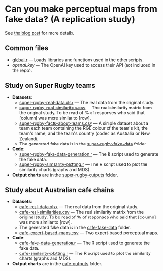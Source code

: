 # Can you make perceptual maps from fake data? (A replication study)

See [the blog post](https://www.conjointly.com/blog/can-you-make-perceptual-maps-from-fake-data/) for more details.

## Common files

* [global.r](global.r) — Loads libraries and functions used in the other scripts.
* _openai.key_ — The OpenAI key used to access their API (not included in the repo).

## Study on Super Rugby teams

* **Datasets**:
  * [super-rugby-real-data.xlsx](super-rugby-real-data.xlsx) — The real data from the original study.
  * [super-rugby-real-similarities.csv](super-rugby-real-similarities.csv) — The real similarity matrix from the original study. To be read of % of responses who said that [column] was more similar to [row].
  * [super-rugby-facts-about-teams.csv](super-rugby-facts-about-teams.csv) — A simple dataset about a team each team containing the RGB colour of the team's kit, the team's name, and the team's country (coded as Australia or New Zealand).
  * The generated fake data is in the [super-rugby-fake-data](super-rugby-fake-data/) folder.
* **Code**:
  * [super-rugby-fake-data-generation.r](super-rugby-fake-data-generation.r) — The R script used to generate the fake data.
  * [super-rugby-similarity-plotting.r](super-rugby-similarity-plotting.r) — The R script used to plot the similarity charts (graphs and MDS).
* **Output charts** are in the [super-rugby-outputs](super-rugby-outputs/) folder.

## Study about Australian cafe chains

* **Datasets**:
  * [cafe-real-data.xlsx](cafe-real-data.xlsx) — The real data from the original study.
  * [cafe-real-similarities.csv](cafe-real-similarities.csv) — The real similarity matrix from the original study. To be read of % of responses who said that [column] was more similar to [row].
  * The generated fake data is in the [cafe-fake-data](cafe-fake-data/) folder.
  * [cafe-expert-based-maps.csv](cafe-expert-based-maps.csv) — Two expert-based perceptual maps.
* **Code**:
  * [cafe-fake-data-generation.r](cafe-fake-data-generation.r) — The R script used to generate the fake data.
  * [cafe-similarity-plotting.r](cafe-similarity-plotting.r) — The R script used to plot the similarity charts (graphs and MDS).
* **Output charts** are in the [cafe-outputs](cafe-outputs/) folder.
